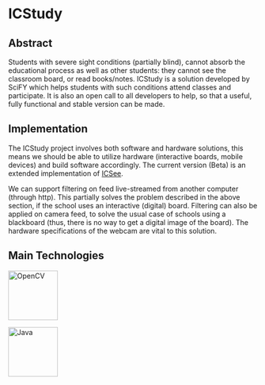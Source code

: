 ICStudy
=======

Abstract
--------
Students with severe sight conditions (partially blind), cannot absorb the educational process as well as other students: they cannot see the classroom board, or read books/notes. ICStudy is a solution developed by SciFY which helps students with such conditions attend classes and participate. It is also an open call to all developers to help, so that a useful, fully functional and stable version can be made.

Implementation
--------------
The ICStudy project involves both software and hardware solutions, this means we should be able to utilize hardware (interactive boards, mobile devices) and build software accordingly. The current version (Beta) is an extended implementation of [ICSee][1].

We can support filtering on feed live-streamed from another computer (through http). This partially solves the problem described in the above section, if the school uses an interactive (digital) board. Filtering can also be applied on camera feed, to solve the usual case of schools using a blackboard (thus, there is no way to get a digital image of the board). The hardware specifications of the webcam are vital to this solution.

Main Technologies
-----------------
<a href="http://opencv.org/"><img src="http://upload.wikimedia.org/wikipedia/commons/thumb/3/32/OpenCV_Logo_with_text_svg_version.svg/750px-OpenCV_Logo_with_text_svg_version.svg.png" alt="OpenCV" style="width:100px;height:auto"></a>

<a href="http://openjdk.java.net/"><img src="http://upload.wikimedia.org/wikipedia/commons/thumb/f/f5/OpenJDK_logo.png/200px-OpenJDK_logo.png" alt="Java" style="width:100px;height:auto"></a>

[1]: http://www.scify.gr/site/en/projects/in-progress/icsee